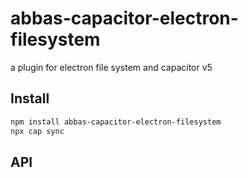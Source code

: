 # abbas-capacitor-electron-filesystem

a plugin for electron file system and capacitor v5

## Install

```bash
npm install abbas-capacitor-electron-filesystem
npx cap sync
```

## API

<docgen-index></docgen-index>

<docgen-api>
<!-- run docgen to generate docs from the source -->
<!-- More info: https://github.com/ionic-team/capacitor-docgen -->
</docgen-api>

